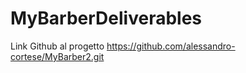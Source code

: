 # MyBarberDeliverables

Link Github al progetto https://github.com/alessandro-cortese/MyBarber2.git
